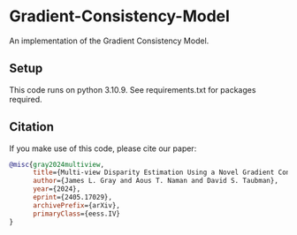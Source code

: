 # Gradient-Consistency-Model
An implementation of the Gradient Consistency Model.

## Setup
This code runs on python 3.10.9. See requirements.txt for packages required.


## Citation
If you make use of this code, please cite our paper:
```bibtex
@misc{gray2024multiview,
      title={Multi-view Disparity Estimation Using a Novel Gradient Consistency Model}, 
      author={James L. Gray and Aous T. Naman and David S. Taubman},
      year={2024},
      eprint={2405.17029},
      archivePrefix={arXiv},
      primaryClass={eess.IV}
}
```
